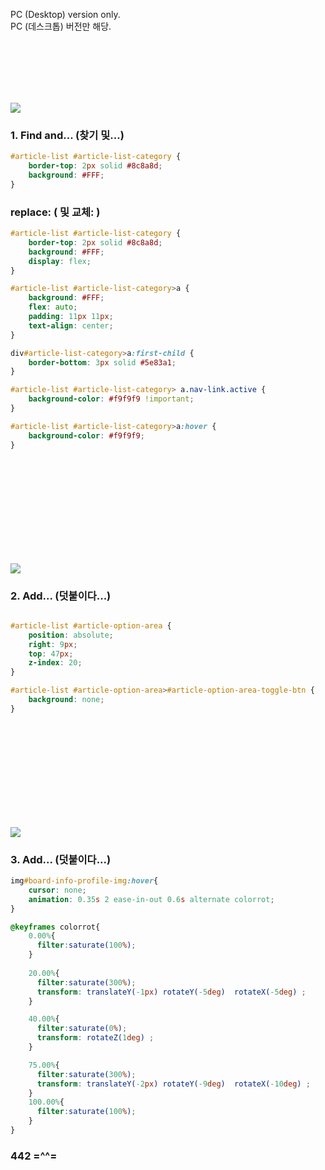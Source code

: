 PC (Desktop) version only.  
PC (데스크톱) 버전만 해당.

<br><br><br><br><br>  

![]( https://befzz.github.io/wkgml/header_fixed2.png  )

### 1. Find and... (찾기 및...)
```css
#article-list #article-list-category {
    border-top: 2px solid #8c8a8d;
    background: #FFF;
}
```
### replace:  ( 및 교체: )
```css
#article-list #article-list-category {
    border-top: 2px solid #8c8a8d;
    background: #FFF;
    display: flex;
}

#article-list #article-list-category>a {
    background: #FFF;
    flex: auto;
    padding: 11px 11px;
    text-align: center;
}

div#article-list-category>a:first-child {
    border-bottom: 3px solid #5e83a1;
}

#article-list #article-list-category> a.nav-link.active {
    background-color: #f9f9f9 !important;
}

#article-list #article-list-category>a:hover {
    background-color: #f9f9f9;
}
```

<br><br><br><br><br><br><br><br> <br>   

![](https://befzz.github.io/wkgml/header_fixed_hider.png)

### 2. Add... (덧붙이다...)
```css

#article-list #article-option-area {
    position: absolute;
    right: 9px;
    top: 47px;
    z-index: 20;
}

#article-list #article-option-area>#article-option-area-toggle-btn {
    background: none;
}
```
 <br><br><br><br><br><br><br><br> <br>   


![](https://befzz.github.io/wkgml/wkgml_imgl.gif)


### 3. Add... (덧붙이다...)
```css
img#board-info-profile-img:hover{
    cursor: none;
    animation: 0.35s 2 ease-in-out 0.6s alternate colorrot;
}

@keyframes colorrot{
    0.00%{
      filter:saturate(100%);
    }
 
    20.00%{
      filter:saturate(300%);
      transform: translateY(-1px) rotateY(-5deg)  rotateX(-5deg) ;
    }

    40.00%{
      filter:saturate(0%);
      transform: rotateZ(1deg) ;
    }

    75.00%{
      filter:saturate(300%);
      transform: translateY(-2px) rotateY(-9deg)  rotateX(-10deg) ;
    }
    100.00%{
      filter:saturate(100%);
    }
}


```

### 442 =^^=
